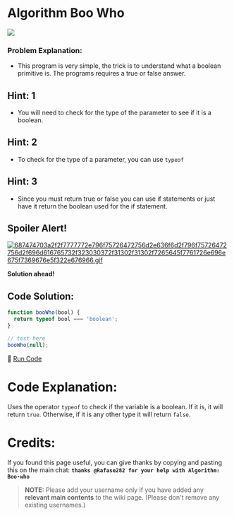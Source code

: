 # Algorithm Boo Who

![](http://i.imgur.com/CgROCEF.jpg)

### Problem Explanation:

- This program is very simple, the trick is to understand what a boolean primitive is. The programs requires a true or false answer.

## Hint: 1

- You will need to check for the type of the parameter to see if it is a boolean.

## Hint: 2

- To check for the type of a parameter, you can use `typeof`

## Hint: 3

- Since you must return true or false you can use if statements or just have it return the boolean used for the if statement.

## Spoiler Alert!

[![687474703a2f2f7777772e796f75726472756d2e636f6d2f796f75726472756d2f696d616765732f323030372f31302f31302f7265645f7761726e696e675f7369676e5f322e676966.gif](https://files.gitter.im/FreeCodeCamp/Wiki/nlOm/thumb/687474703a2f2f7777772e796f75726472756d2e636f6d2f796f75726472756d2f696d616765732f323030372f31302f31302f7265645f7761726e696e675f7369676e5f322e676966.gif)](https://files.gitter.im/FreeCodeCamp/Wiki/nlOm/687474703a2f2f7777772e796f75726472756d2e636f6d2f796f75726472756d2f696d616765732f323030372f31302f31302f7265645f7761726e696e675f7369676e5f322e676966.gif)

**Solution ahead!**

## Code Solution:

```javascript
function booWho(bool) {
  return typeof bool === 'boolean';
}

// test here
booWho(null);
```

:rocket: [Run Code](https://repl.it/CLnK/0)

# Code Explanation:

Uses the operator `typeof` to check if the variable is a boolean. If it is, it will return `true`. Otherwise, if it is any other type it will return `false`.

# Credits:

If you found this page useful, you can give thanks by copying and pasting this on the main chat: **`thanks @Rafase282 for your help with Algorithm: Boo-who`**

> **NOTE:** Please add your username only if you have added any **relevant main contents** to the wiki page. (Please don't remove any existing usernames.)
